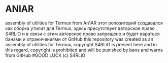 # ANIAR
assembly of utilities for Termux from An1AR этот репозиторий создавался как сборка утилит для Termux, здесь присутствует авторское право S4RLiO
 и в связи с этим авторское право запрещено и будет караться банами и ограничениями от GitHub
 this repository was created as an assembly of utilities for Termux, copyright S4RLiO is present here
 and in this regard, copyright is prohibited and will be punished by bans and warns from GitHub
#GOOD LUCK (c) S4RLiO
